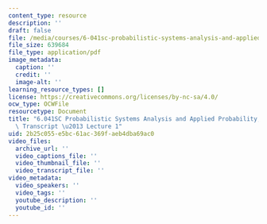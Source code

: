 ```yaml
---
content_type: resource
description: ''
draft: false
file: /media/courses/6-041sc-probabilistic-systems-analysis-and-applied-probability-fall-2013/2b25c055e5bc61ac369faeb4dba69ac0_MIT6_041SCF13_lec01_300k.pdf
file_size: 639684
file_type: application/pdf
image_metadata:
  caption: ''
  credit: ''
  image-alt: ''
learning_resource_types: []
license: https://creativecommons.org/licenses/by-nc-sa/4.0/
ocw_type: OCWFile
resourcetype: Document
title: "6.041SC Probabilistic Systems Analysis and Applied Probability, Fall 2013\
  \ Transcript \u2013 Lecture 1"
uid: 2b25c055-e5bc-61ac-369f-aeb4dba69ac0
video_files:
  archive_url: ''
  video_captions_file: ''
  video_thumbnail_file: ''
  video_transcript_file: ''
video_metadata:
  video_speakers: ''
  video_tags: ''
  youtube_description: ''
  youtube_id: ''
---
```

